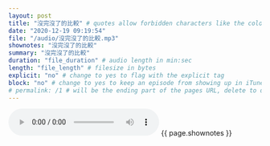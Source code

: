 ```yaml
---
layout: post
title: "沒完沒了的比較" # quotes allow forbidden characters like the colon
date: "2020-12-19 09:19:54"
file: "/audio/沒完沒了的比較.mp3"
shownotes: "沒完沒了的比較"
summary: "沒完沒了的比較"
duration: "file_duration" # audio length in min:sec
length: "file_length" # filesize in bytes
explicit: "no" # change to yes to flag with the explicit tag
block: "no" # change to yes to keep an episode from showing up in iTunes
# permalink: /1 # will be the ending part of the pages URL, delete to default to the title
---
```


<audio controls>
<source src="{{site.url}}{{site.baseurl}}{{ page.file }}" type="audio/x-mp3">
Your browser does not support the audio element.
</audio>
{{ page.shownotes }}
